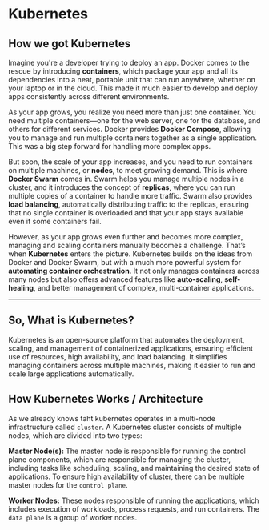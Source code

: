 # Kubernetes

## How we got Kubernetes

Imagine you're a developer trying to deploy an app. Docker comes to the rescue by introducing **containers**, which package your app and all its dependencies into a neat, portable unit that can run anywhere, 
whether on your laptop or in the cloud. This made it much easier to develop and deploy apps consistently across different environments.

As your app grows, you realize you need more than just one container. You need multiple containers—one for the web server, one for the database, and others for different services. Docker provides **Docker Compose**, 
allowing you to manage and run multiple containers together as a single application. This was a big step forward for handling more complex apps.

But soon, the scale of your app increases, and you need to run containers on multiple machines, or **nodes**, to meet growing demand. This is where **Docker Swarm** comes in. 
Swarm helps you manage multiple nodes in a cluster, and it introduces the concept of **replicas**, where you can run multiple copies of a container to handle more traffic. Swarm also provides **load balancing**, automatically distributing traffic to the replicas, ensuring that no single container is overloaded and that your app stays available even if some containers fail.

However, as your app grows even further and becomes more complex, managing and scaling containers manually becomes a challenge. That’s when **Kubernetes** enters the picture. 
Kubernetes builds on the ideas from Docker and Docker Swarm, but with a much more powerful system for **automating container orchestration**. It not only manages containers across many nodes but also offers advanced features like **auto-scaling**, **self-healing**, and better management of complex, multi-container applications.

---
## So, What is Kubernetes?

Kubernetes is an open-source platform that automates the deployment, scaling, and management of containerized applications, ensuring efficient use of resources, high availability, and load balancing. 
It simplifies managing containers across multiple machines, making it easier to run and scale large applications automatically.

## How Kubernetes Works / Architecture

As we already knows taht kubernetes operates in a multi-node infrastructure called `cluster`. 
A Kubernetes cluster consists of multiple nodes, which are divided into two types:

**Master Node(s):** The master node is responsible for  running the control plane components, which are responsible for managing the cluster, including tasks like scheduling, scaling, and maintaining the desired state of applications. 
To ensure high availability of cluster, there can be multiple master nodes for the `control plane`.  

**Worker Nodes:** These nodes responsible of running the applications, which includes execution of workloads, process requests, and run containers. The `data plane` is a group of worker nodes.









